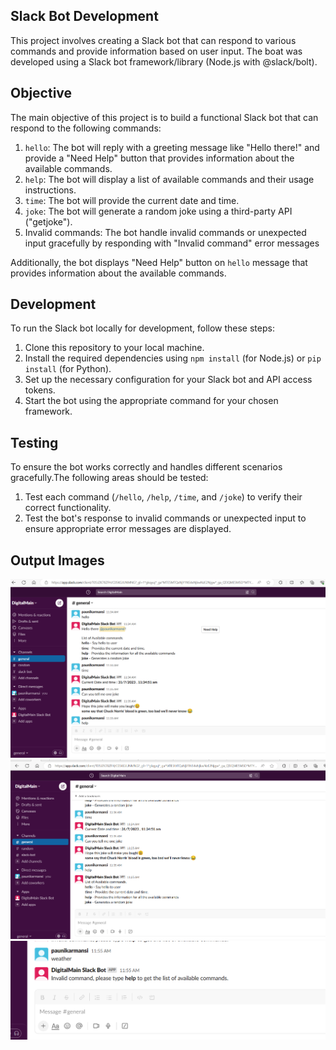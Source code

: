 ## Slack Bot Development

This project involves creating a Slack bot that can respond to various commands and provide information based on user input. The boat was developed using a Slack bot framework/library (Node.js with @slack/bolt).

## Objective

The main objective of this project is to build a functional Slack bot that can respond to the following commands:

1. `hello`: The bot will reply with a greeting message like "Hello there!" and provide a "Need Help" button that provides information about the available commands.
2. `help`: The bot will display a list of available commands and their usage instructions.
3. `time`: The bot will provide the current date and time.
4. `joke`: The bot will generate a random joke using a third-party API ("getjoke").
5. Invalid commands: The bot handle invalid commands or unexpected input gracefully by responding with "Invalid command" error messages

Additionally, the bot displays "Need Help" button on `hello` message that provides information about the available commands.

## Development

To run the Slack bot locally for development, follow these steps:

1. Clone this repository to your local machine.
2. Install the required dependencies using `npm install` (for Node.js) or `pip install` (for Python).
3. Set up the necessary configuration for your Slack bot and API access tokens.
4. Start the bot using the appropriate command for your chosen framework.

## Testing

To ensure the bot works correctly and handles different scenarios gracefully.The following areas should be tested:

1. Test each command (`/hello`, `/help`, `/time`, and `/joke`) to verify their correct functionality.
2. Test the bot's response to invalid commands or unexpected input to ensure appropriate error messages are displayed.

## Output Images

![output1](output1.png)
![output2](output2.png)
![Output3](output3.png)
